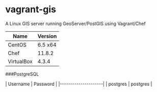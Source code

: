 vagrant-gis
===========

A Linux GIS server running GeoServer/PostGIS using Vagrant/Chef

| Name       | Version   |
|------------|-----------|
| CentOS     | 6.5 x64   |
| Chef       | 11.8.2    |
| VirtualBox | 4.3.4     |

###PostgreSQL

| Username | Password |
|---------------------|
| postgres | postgres |
